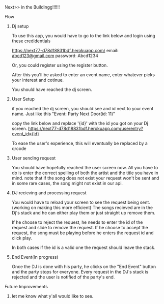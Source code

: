 Next>> in the Buildingg!!!!!!

Flow

1) Dj setup

    To use this app, you would have to go to the link below and login using these credidentials

    https://next77-d78d18831bdf.herokuapp.com/
    email: abcd123@gmail.com
    password: Abcd1234

    Or, you could register using the register button.

    After this you'll be asked to enter an event name, enter whatever picks your interest and cotinue.

    You should have reached the dj screen.

2) User Setup

    if you reached the dj screen, you should see and id next to your event name. Just like this
        "Event: Party Next Door(id: 11)"

    copy the link below and replace '{id}' with the id you got on your Dj screen. 
        https://next77-d78d18831bdf.herokuapp.com/userentry?event_id={id}

    To ease the user's experience, this will eventually be replaced by a qrcode

3) User sending request

    You should have hopefully reached the user screen now. All you have to do is enter the correct spelling of both the artist and the title you have in mind. note that if the song does not exist your request won't be sent and in some rare cases, the song might not exist in our api.

4) DJ recieving and processing request

    You would have to reload your screen to see the request being sent. (working on making this more efficient)
    The songs recieved are in the Dj's stack and he can either play them or just straight up remove them.

    If he choose to reject the request, he needs to enter the id of the request and slide to remove the request.
    If he choose to accept the request, the song must be playing before he enters the request id and click play.

    In both cases if the id is a valid one the request should leave the stack.

5) End Event(In progress)

    Once the DJ is done with his party, he clicks on the "End Event" button and the party stops for everyone.
    Every request in the DJ's stack is rejected and the user is notified of the party's end.


Future Improvements

1) let me know what y'all would like to see.
